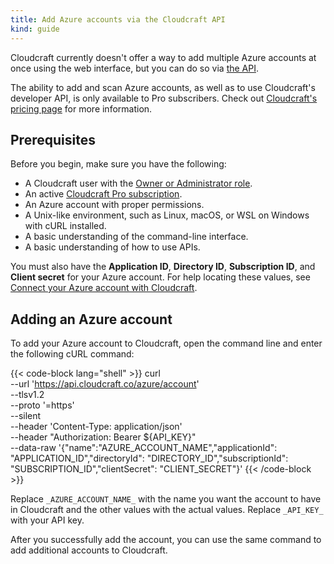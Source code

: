 ```yaml
---
title: Add Azure accounts via the Cloudcraft API
kind: guide
---
```


Cloudcraft currently doesn't offer a way to add multiple Azure accounts at once using the web interface, but you can do so via [the API][1].

<div class="alert alert-info">The ability to add and scan Azure accounts, as well as to use Cloudcraft's developer API, is only available to Pro subscribers. Check out <a href="https://www.cloudcraft.co/pricing">Cloudcraft's pricing page</a> for more information.</div>

## Prerequisites

Before you begin, make sure you have the following:

- A Cloudcraft user with the [Owner or Administrator role][2].
- An active [Cloudcraft Pro subscription][3].
- An Azure account with proper permissions.
- A Unix-like environment, such as Linux, macOS, or WSL on Windows with cURL installed.
- A basic understanding of the command-line interface.
- A basic understanding of how to use APIs.

You must also have the **Application ID**, **Directory ID**, **Subscription ID**, and **Client secret** for your Azure account. For help locating these values, see [Connect your Azure account with Cloudcraft][4].

## Adding an Azure account

To add your Azure account to Cloudcraft, open the command line and enter the following cURL command:

{{< code-block lang="shell" >}}
curl \
  --url 'https://api.cloudcraft.co/azure/account' \
  --tlsv1.2 \
  --proto '=https' \
  --silent \
  --header 'Content-Type: application/json' \
  --header "Authorization: Bearer ${API_KEY}" \
  --data-raw '{"name":"AZURE_ACCOUNT_NAME","applicationId": "APPLICATION_ID","directoryId": "DIRECTORY_ID","subscriptionId": "SUBSCRIPTION_ID","clientSecret": "CLIENT_SECRET"}'
{{< /code-block >}}

Replace `_AZURE_ACCOUNT_NAME_` with the name you want the account to have in Cloudcraft and the other values with the actual values. Replace `_API_KEY_` with your API key.

After you successfully add the account, you can use the same command to add additional accounts to Cloudcraft.

[1]: https://developers.cloudcraft.co/
[2]: /cloudcraft/account-management/roles-and-permissions/
[3]: https://www.cloudcraft.co/pricing
[4]: /cloudcraft/getting-started/connect-azure-account-with-cloudcraft/
